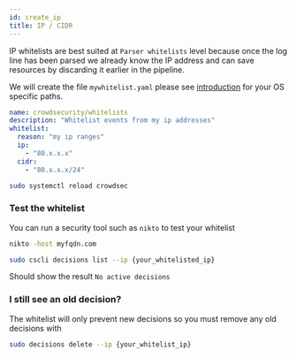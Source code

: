 ```yaml
---
id: create_ip
title: IP / CIDR
---
```


IP whitelists are best suited at `Parser whitelists` level because once the log line has been parsed we already know the IP address and can save resources by discarding it earlier in the pipeline.

We will create the file `mywhitelist.yaml` please see [introduction](/whitelist/introduction.md) for your OS specific paths.

```yaml
name: crowdsecurity/whitelists
description: "Whitelist events from my ip addresses"
whitelist:
  reason: "my ip ranges"
  ip:
    - "80.x.x.x"
  cidr:
    - "80.x.x.x/24"
```

```bash title="Reload CrowdSec"
sudo systemctl reload crowdsec
```

### Test the whitelist

You can run a security tool such as `nikto` to test your whitelist

```bash
nikto -host myfqdn.com
```

```bash
sudo cscli decisions list --ip {your_whitelisted_ip}
```

Should show the result `No active decisions`

### I still see an old decision?

The whitelist will only prevent new decisions so you must remove any old decisions with

```bash
sudo decisions delete --ip {your_whitelist_ip}
```
